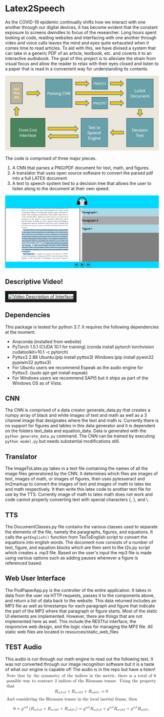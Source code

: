 # Latex2Speech

As the COVID-19 epidemic continually shifts how we interact with one another through our digital devices, it has become evident that the constant exposure to screens dwindles to focus of the researcher. 
Long hours spent looking at code, reading websites and interfacing with one another through video and voice calls leaves the mind and eyes quite exhausted when it comes time to read articles. To aid with 
this, we have divised a system that can take in a generic PDF of an article, textbook, etc. and coverts it to an interactive audiobook. The goal of this project is to alleviate the strain from visual 
focus and allow the reader to relax with their eyes closed and listen to a paper that is read in a convenient way for understanding its contents.

![DataFlow](DataFlow.PNG)

The code is comprised of three major pieces. 
1. A CNN that parses a PNG/PDF document for text, math, and figures.
2. A translator that uses open source software to convert the parsed pdf into a full LATEX document.
3. A text to speech system tied to a decision tree that allows the user to listen along to the document at their own speed.

![Sample UI](Capture.PNG)

## Descriptive Video!

<a href="http://www.youtube.com/watch?feature=player_embedded&v=f8mBAKDy9n0
" target="_blank"><img src="http://img.youtube.com/vi/f8mBAKDy9n0/0.jpg" 
alt="Video Description of Interface" width="240" height="180" border="10" /></a>

## Dependencies
This package is tested for python 3.7. It requires the following dependencies at the moment:
- Anaconda (installed from website)
- PyTorch 1.5.1 (CUDA 10.1 for training) (conda install pytorch torchvision cudatoolkit=10.1 -c pytorch)
- Pyttsx3 2.88 Ubuntu:(pip install pyttsx3) Windows:(pip install pywin32 pypiwin32 pyttsx3)
- For Ubuntu users we recommend Espeak as the audio engine for Pyttsx3. (sudo apt-get install espeak)
- For Windows users we recommend SAPI5 but it ships as part of the Windows OS as of Vista.


## CNN
The CNN is comprised of a data creator generate_data.py that creates a numpy array of black and white images of text and math as well as a 3 channel image that designates where the text and math is. Currently there is no support for figures and tables in this data generator and it is dependent on the folders text_data and equation_data. Data is generated with the `python generate_data.py` command. The CNN can be trained by executing `python model.py` but needs substantial modifications still.


## Translator

The ImageToLatex.py takes in a text file containing the names of all the image files generatored by the CNN. It determines which files are images of text, images of math, or images of figures, then uses pytesseract and im2markup to convert the images of text and images of math to latex tex and math respectively. It then write this latex code to another text file for use by the TTS. Currently image of math to latex math does not work and code cannot properly converting text with special characters {, }, and \\.

## TTS 

The DocumentClasses.py file contains the various classes used to separate the elements of the file, namely the paragraphs, figures, and equations. It calls the `getEnglish()` function from TexToEnglish script to convert the equations into english words. The document now consists of a number of text, figure, and equation blocks which are then sent to the t2s.py script which creates a .mp3 file. Based on the user's input the mp3 file is made using various options such as adding pauses whenever a figure is referenced based.

## Web User Interface

The PodPaperApp.py is the controller of the entire application. It takes in data from the user via HTTP requests, passes it to the components above, and return a list of data back to the website. This data returned includes an MP3 file as well as timestamps for each paragraph and figure that indicate the part of the MP3 where that paragraph or figure starts.
Most of the static UI elements are implemented. However, there are things that are not implemented here as well. This include the RESTful interface, the responcive web design, and the logic class for managing the MP3 file.
All static web files are located in resources/static_web_files

## TEST Audio
This audio is run through our math engine to read out the following text. It was not converted through our image recognition software but it is a taste of what our engine is capable of! The audio is in the repo but have a listen!
![Test Image of Latex Reading](testtext.PNG)
